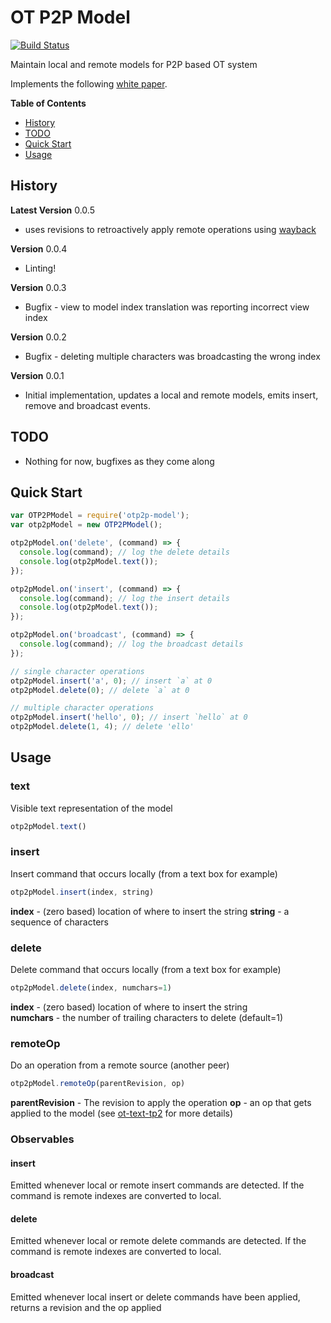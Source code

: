 # OT P2P Model

[![Build Status](https://travis-ci.org/hharnisc/ot-p2p-model.svg?branch=master)](https://travis-ci.org/hharnisc/ot-p2p-model)

Maintain local and remote models for P2P based OT system

Implements the following [white paper](http://www.loria.fr/~urso/uploads/Main/oster06collcom.pdf).

**Table of Contents**

- [History](#history)
- [TODO](#TODO)
- [Quick Start](#quick-start)
- [Usage](#usage)

## History

**Latest Version** 0.0.5

- uses revisions to retroactively apply remote operations using [wayback](https://github.com/hharnisc/wayback)

**Version** 0.0.4

- Linting!

**Version** 0.0.3

- Bugfix - view to model index translation was reporting incorrect view index

**Version** 0.0.2

- Bugfix - deleting multiple characters was broadcasting the wrong index

**Version** 0.0.1

- Initial implementation, updates a local and remote models, emits insert, remove and broadcast events.

## TODO

- Nothing for now, bugfixes as they come along

## Quick Start

```javascript
var OTP2PModel = require('otp2p-model');
var otp2pModel = new OTP2PModel();

otp2pModel.on('delete', (command) => {
  console.log(command); // log the delete details
  console.log(otp2pModel.text());
});

otp2pModel.on('insert', (command) => {
  console.log(command); // log the insert details
  console.log(otp2pModel.text());
});

otp2pModel.on('broadcast', (command) => {
  console.log(command); // log the broadcast details
});

// single character operations
otp2pModel.insert('a', 0); // insert `a` at 0
otp2pModel.delete(0); // delete `a` at 0

// multiple character operations
otp2pModel.insert('hello', 0); // insert `hello` at 0
otp2pModel.delete(1, 4); // delete 'ello'
```

## Usage

### text

Visible text representation of the model

```javascript
otp2pModel.text()
```

### insert

Insert command that occurs locally (from a text box for example)

```javascript
otp2pModel.insert(index, string)
```

**index** - (zero based) location of where to insert the string
**string** - a sequence of characters  

### delete

Delete command that occurs locally (from a text box for example)

```javascript
otp2pModel.delete(index, numchars=1)
```
**index** - (zero based) location of where to insert the string  
**numchars** - the number of trailing characters to delete (default=1)

### remoteOp

Do an operation from a remote source (another peer)

```javascript
otp2pModel.remoteOp(parentRevision, op)
```

**parentRevision** - The revision to apply the operation
**op** - an op that gets applied to the model (see [ot-text-tp2](https://github.com/ottypes/text-tp2) for more details)

### Observables

#### insert

Emitted whenever local or remote insert commands are detected. If the command is remote indexes are converted to local.

#### delete

Emitted whenever local or remote delete commands are detected. If the command is remote indexes are converted to local.

#### broadcast

Emitted whenever local insert or delete commands have been applied, returns a revision and the op applied

